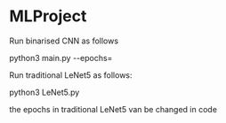 # MLProject

Run binarised CNN as follows

python3 main.py --epochs=<no of epochs>

Run traditional LeNet5 as follows:
  
python3 LeNet5.py
  
the epochs in traditional LeNet5 van be changed in code
